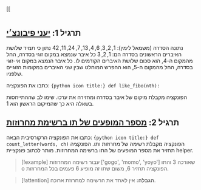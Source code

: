 [[
```table-of-contents
```
## תרגיל 1: [יעני פיבונצ׳י](https://moodle.afeka.ac.il/mod/vpl/view.php?id=48836)
נתונה הסדרה (משמאל לימין):  $1 , 2 , 3 , 6 , 4 , 13 , 7 , 24 , 11 , 42$
נתון כי תמיד שלושת האיברים הראשונים בסדרה הם: $1, 2, 3$
כל איבר שנמצא במקום זוגי בסדרה, החל מהמקום ה-4, הוא סכום שלושת האיברים הקודמים לו.
כל איבר הנמצא במקום אי-זוגי בסדרה, החל מהמקום ה-5, הוא ההפרש המוחלט שבין שני האיברים במקומות הזוגיים שלפניו.

כתבו את הפונקציה:
`{python icon title:} def like_fibo(nth):`

הפונקציה מקבלת מיקום של איבר בסדרה ומחזירה את ערכו.
שימו לב שההתייחסות בשאלה היא כך שהמיקום הראשון הוא 1.

## תרגיל 2: [מספר המופעים של תו ברשימת מחרוזות](https://moodle.afeka.ac.il/mod/vpl/view.php?id=48838)
כתבו את הפונקציה הרקורסיבית הבאה:
`{python icon title:} def count_letter(words, ch)`
הפונקציה מקבלת רשימה של מחרוזות ותו. הפונקציה תחזיר את מספר המופעים של התו ברשימה המחרוזות.
מותר לכתוב פונקציית helper.

> [!example]
> עבור רשימה המחרוזות ['gogo', 'momo', 'yoyo'] שאורכה 3 והתו o הפונקציה תחזיר 6, משום שתו זה מופיע 6 פעמים בכל המחרוזות.

> [!attention]
> **הגבלה:** אין לאחד את הרשימה למחרוזת ארוכה.

